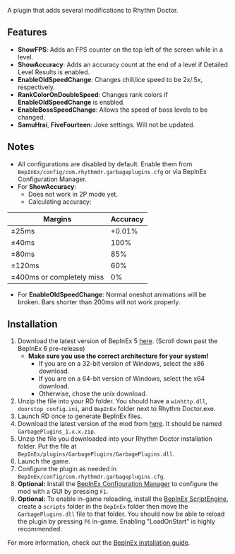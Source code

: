 A plugin that adds several modifications to Rhythm Doctor.

## Features

- **ShowFPS**: Adds an FPS counter on the top left of the screen while in a level.
- **ShowAccuracy**: Adds an accuracy count at the end of a level if Detailed Level Results is enabled.
- **EnableOldSpeedChange**: Changes chili/ice speed to be 2x/.5x, respectively.
- **RankColorOnDoubleSpeed**: Changes rank colors if **EnableOldSpeedChange** is enabled.
- **EnableBossSpeedChange**: Allows the speed of boss levels to be changed.
- **SamuHrai**, **FiveFourteen**: Joke settings. Will not be updated.

## Notes
- All configurations are disabled by default. Enable them from `BepInEx/config/com.rhythmdr.garbageplugins.cfg` or via BepInEx Configuration Manager.
- For **ShowAccuracy**:
  - Does not work in 2P mode yet.
  - Calculating accuracy:

| Margins | Accuracy |
| --- | --- |
| ±25ms | +0.01% |
| ±40ms | 100% |
| ±80ms | 85% |
| ±120ms | 60% |
| ±400ms or completely miss | 0% |
- For **EnableOldSpeedChange**: Normal oneshot animations will be broken. Bars shorter than 200ms will not work properly.

## Installation
1. Download the latest version of BepInEx 5 [here](https://github.com/BepInEx/BepInEx/releases). (Scroll down past the BepInEx 6 pre-release)
    - **Make sure you use the correct architecture for your system!**
      - If you are on a 32-bit version of Windows, select the x86 download.
      - If you are on a 64-bit version of Windows, select the x64 download. 
      - Otherwise, chose the unix download.
2. Unzip the file into your RD folder. You should have a `winhttp.dll`, `doorstop_config.ini`, and `BepInEx` folder next to Rhythm Doctor.exe.
3. Launch RD once to generate BepInEx files.
4. Download the latest version of the mod from [here](https://github.com/HellUser0/GarbagePlugins/releases). It should be named `GarbagePlugins_1.x.x.zip`.
5. Unzip the file you downloaded into your Rhythm Doctor installation folder. Put the file at `BepInEx/plugins/GarbagePlugins/GarbagePlugins.dll`.
6. Launch the game.
7. Configure the plugin as needed in `BepInEx/config/com.rhythmdr.garbageplugins.cfg`.
8. **Optional:** Install the [BepInEx Configuration Manager](https://github.com/BepInEx/BepInEx.ConfigurationManager) to configure the mod with a GUI by pressing `F1`.
9. **Optional:** To enable in-game reloading, install the [BepInEx ScriptEngine](https://github.com/BepInEx/BepInEx.Debug/releases/latest), create a `scripts` folder in the `BepInEx` folder then move the `GarbagePlugins.dll` file to that folder. You should now be able to reload the plugin by pressing `F6` in-game. Enabling "LoadOnStart" is highly recommended.

For more information, check out the [BepInEx installation guide](https://docs.bepinex.dev/articles/user_guide/installation/index.html).
